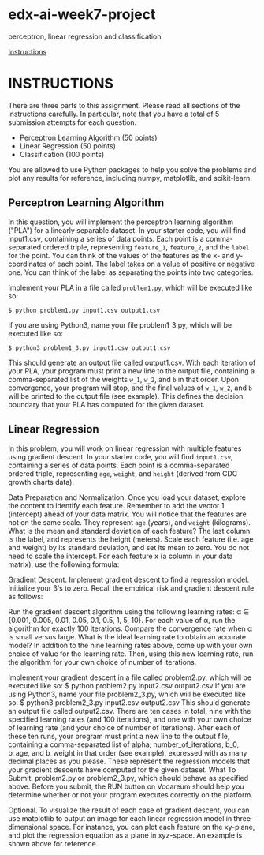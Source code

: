 # edx-ai-week7-project
perceptron, linear regression and classification

[Instructions](https://courses.edx.org/courses/course-v1:ColumbiaX+CSMM.101x+1T2017/courseware/7dabeda06c484501a8925c308060a9e7/c2612b5a65b24260b597cc9ca535bcfb/)

# INSTRUCTIONS

There are three parts to this assignment. Please read all sections of the instructions carefully. In particular, note that you have a total of 5 submission attempts for each question. 

- Perceptron Learning Algorithm (50 points)
- Linear Regression (50 points)
- Classification (100 points)

You are allowed to use Python packages to help you solve the problems and plot any results for reference, including numpy, matplotlib, and scikit-learn.

## Perceptron Learning Algorithm

In this question, you will implement the perceptron learning algorithm ("PLA") for a linearly separable dataset. In your starter code, you will find input1.csv, containing a series of data points. Each point is a comma-separated ordered triple, representing `feature_1`, `feature_2`, and the `label` for the point. You can think of the values of the features as the x- and y-coordinates of each point. The label takes on a value of positive or negative one. You can think of the label as separating the points into two categories.

Implement your PLA in a file called `problem1.py`, which will be executed like so:
```
$ python problem1.py input1.csv output1.csv
```
If you are using Python3, name your file problem1_3.py, which will be executed like so:
```
$ python3 problem1_3.py input1.csv output1.csv
```
This should generate an output file called output1.csv. With each iteration of your PLA, your program must print a new line to the output file, containing a comma-separated list of the weights `w_1`, `w_2`, and `b` in that order. Upon convergence, your program will stop, and the final values of `w_1`, `w_2`, and `b` will be printed to the output file (see example). This defines the decision boundary that your PLA has computed for the given dataset.

## Linear Regression

In this problem, you will work on linear regression with multiple features using gradient descent. In your starter code, you will find `input1.csv`, containing a series of data points. Each point is a comma-separated ordered triple, representing `age`, `weight`, and `height` (derived from CDC growth charts data).

Data Preparation and Normalization. Once you load your dataset, explore the content to identify each feature. Remember to add the vector 1 (intercept) ahead of your data matrix. You will notice that the features are not on the same scale. They represent `age` (years), and `weight` (kilograms). What is the mean and standard deviation of each feature? The last column is the label, and represents the height (meters). Scale each feature (i.e. age and weight) by its standard deviation, and set its mean to zero. You do not need to scale the intercept. For each feature x (a column in your data matrix), use the following formula:




Gradient Descent. Implement gradient descent to find a regression model. Initialize your β’s to zero. Recall the empirical risk and gradient descent rule as follows:



Run the gradient descent algorithm using the following learning rates: α ∈ {0.001, 0.005, 0.01, 0.05, 0.1, 0.5, 1, 5, 10}. For each value of α, run the algorithm for exactly 100 iterations. Compare the convergence rate when α is small versus large. What is the ideal learning rate to obtain an accurate model? In addition to the nine learning rates above, come up with your own choice of value for the learning rate. Then, using this new learning rate, run the algorithm for your own choice of number of iterations.

Implement your gradient descent in a file called problem2.py, which will be executed like so:
$ python problem2.py input2.csv output2.csv
If you are using Python3, name your file problem2_3.py, which will be executed like so:
$ python3 problem2_3.py input2.csv output2.csv
This should generate an output file called output2.csv. There are ten cases in total, nine with the specified learning rates (and 100 iterations), and one with your own choice of learning rate (and your choice of number of iterations). After each of these ten runs, your program must print a new line to the output file, containing a comma-separated list of alpha, number_of_iterations, b_0, b_age, and b_weight in that order (see example), expressed with as many decimal places as you please. These represent the regression models that your gradient descents have computed for the given dataset.
What To Submit. problem2.py or problem2_3.py, which should behave as specified above. Before you submit, the RUN button on Vocareum should help you determine whether or not your program executes correctly on the platform.

Optional. To visualize the result of each case of gradient descent, you can use matplotlib to output an image for each linear regression model in three-dimensional space. For instance, you can plot each feature on the xy-plane, and plot the regression equation as a plane in xyz-space. An example is shown above for reference.